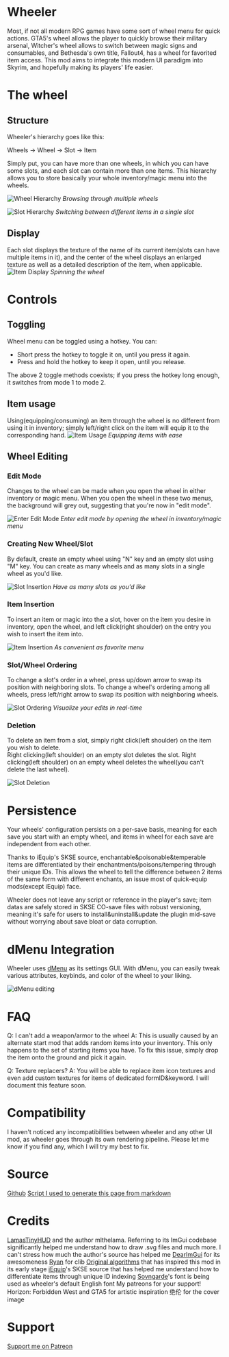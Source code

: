 # Wheeler

Most, if not all modern RPG games have some sort of wheel menu for quick actions. GTA5's wheel allows the player to quickly browse their military arsenal, Witcher's wheel allows to switch between magic signs and consumables, and Bethesda's own title, Fallout4, has a wheel for favorited item access. This mod aims to integrate this modern UI paradigm into Skyrim, and hopefully making its players' life easier.

# The wheel

## Structure
Wheeler's hierarchy goes like this:

Wheels -> Wheel -> Slot -> Item

Simply put, you can have more than one wheels, in which you can have some slots, and each slot can contain more than one items. This hierarchy allows you to store basically your whole inventory/magic menu into the wheels.

![Wheel Hierarchy](images/hierarchy_wheel.gif)
*Browsing through multiple wheels*

![Slot Hierarchy](images/hierarchy_slot.gif)
*Switching between different items in a single slot*

## Display
Each slot displays the texture of the name of its current item(slots can have multiple items in it), and the center of the wheel displays an enlarged texture as well as a detailed description of the item, when applicable.
![Item Display](images/item_display.gif)
*Spinning the wheel*

# Controls
## Toggling
Wheel menu can be toggled using a hotkey. You can:
 - Short press the hotkey to toggle it on, until you press it again. 
 - Press and hold the hotkey to keep it open, until you release.
  
The above 2 toggle methods coexists; if you press the hotkey long enough, it switches from mode 1 to mode 2. 

## Item usage
Using(equipping/consuming) an item through the wheel is no different from using it in inventory; simply left/right click on the item will equip it to the corresponding hand.
![Item Usage](images/item_usage.gif)
*Equipping items with ease*
## Wheel Editing

### Edit Mode

Changes to the wheel can be made when you open the wheel in either inventory or magic menu. When you open the wheel in these two menus, the background will grey out, suggesting that you're now in "edit mode".

![Enter Edit Mode](images/enter_edit_mode.gif)
*Enter edit mode by opening the wheel in inventory/magic menu*
### Creating New Wheel/Slot

By default, create an empty wheel using "N" key and an empty slot using "M" key. You can create as many wheels and as many slots in a single wheel as you'd like.

![Slot Insertion](images/slot_insertion.gif)
*Have as many slots as you'd like*

### Item Insertion

To insert an item or magic into the a slot, hover on the item you desire in inventory, open the wheel, and left click(right shoulder) on the entry you wish to insert the item into.

![Item Insertion](images/item_insertion.gif)
*As convenient as favorite menu*

### Slot/Wheel Ordering
To change a slot's order in a wheel, press up/down arrow to swap its position with neighboring slots.
To change a wheel's ordering among all wheels, press left/right arrow to swap its position with neighboring wheels.

![Slot Ordering](images/slot_ordering.gif)
*Visualize your edits in real-time*

### Deletion

To delete an item from a slot, simply right click(left shoulder) on the item you wish to delete.  
Right clicking(left shoulder) on an empty slot deletes the slot.
Right clicking(left shoulder) on an empty wheel deletes the wheel(you can't delete the last wheel).

![Slot Deletion](images/slot_deletion.gif)
# Persistence

Your wheels' configuration persists on a per-save basis, meaning for each save you start with an empty wheel, and items in wheel for each save are independent from each other.

Thanks to iEquip's SKSE source, enchantable&poisonable&temperable items are differentiated by their enchantments/poisons/tempering through their unique IDs. This allows the wheel to tell the difference between 2 items of the same form with different enchants, an issue most of quick-equip mods(except iEquip) face.

Wheeler does not leave any script or reference in the player's save; item datas are safely stored in SKSE CO-save files with robust versioning, meaning it's safe for users to install&uninstall&update the plugin mid-save without worrying about save bloat or data corruption.

# dMenu Integration

Wheeler uses [dMenu](https://www.nexusmods.com/skyrimspecialedition/mods/97221) as its settings GUI. With dMenu, you can easily tweak various attributes, keybinds, and color of the wheel to your liking.

![dMenu editing](images/dmenu_editing.gif)

# FAQ
Q: I can't add a weapon/armor to the wheel
A: This is usually caused by an alternate start mod that adds random items into your inventory. This only happens to the set of starting items you have. To fix this issue, simply drop the item onto the ground and pick it again.

Q: Texture replacers?
A: You will be able to replace item icon textures and even add custom textures for items of dedicated formID&keyword. I will document this feature soon.

# Compatibility
I haven't noticed any incompatibilities between wheeler and any other UI mod, as wheeler goes through its own rendering pipeline. Please let me know if you find any, which I will try my best to fix.

# Source
[Github](https://github.com/D7ry/wheeler)
[Script I used to generate this page from markdown](https://github.com/D7ry/markdown-to-nexus-bb-code)

# Credits
[LamasTinyHUD](https://www.nexusmods.com/skyrimspecialedition/mods/82545) and the author mlthelama. Referring to its ImGui codebase significantly helped me understand how to draw .svg files and much more. I can't stress how much the author's source has helped me
[DearImGui](https://github.com/ocornut/imgui) for its awesomeness
[Ryan](https://www.nexusmods.com/skyrimspecialedition/users/5687342) for clib
[Original algorithms](https://github.com/ocornut/imgui/issues/434) that has inspired this mod in its early stage
[iEquip](https://www.nexusmods.com/skyrimspecialedition/mods/27008)'s SKSE source that has helped me understand how to differentiate items through unique ID indexing
[Sovngarde](https://www.nexusmods.com/skyrimspecialedition/mods/386)'s font is being used as wheeler's default English font
My patreons for your support!
Horizon: Forbidden West and GTA5 for artistic inspiration
绝伦 for the cover image


# Support
[Support me on Patreon](https://www.patreon.com/d7ry)